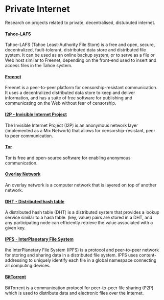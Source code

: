 # Private Internet

Research on projects related to private, decentralised, distubuted internet.

#### [Tahoe-LAFS](https://en.wikipedia.org/wiki/Tahoe-LAFS)
Tahoe-LAFS (Tahoe Least-Authority File Store) is a free and open, secure, decentralized, fault-tolerant, distributed data store and distributed file system. It can be used as an online backup system, or to serve as a file or Web host similar to Freenet, depending on the front-end used to insert and access files in the Tahoe system.

#### [Freenet](https://en.wikipedia.org/wiki/Freenet)
Freenet is a peer-to-peer platform for censorship-resistant communication. It uses a decentralized distributed data store to keep and deliver information, and has a suite of free software for publishing and communicating on the Web without fear of censorship.

#### [I2P - Invisible Internet Project](https://en.wikipedia.org/wiki/I2P)
The Invisible Internet Project (I2P) is an anonymous network layer (implemented as a Mix Network) that allows for censorship-resistant, peer to peer communication.

#### [Tor](https://en.wikipedia.org/wiki/Tor_(anonymity_network))
Tor is free and open-source software for enabling anonymous communication.

#### [Overlay Network](https://en.wikipedia.org/wiki/Overlay_network)
An overlay network is a computer network that is layered on top of another network.

#### [DHT - Distributed hash table](https://en.wikipedia.org/wiki/Distributed_hash_table)
A distributed hash table (DHT) is a distributed system that provides a lookup service similar to a hash table: (key, value) pairs are stored in a DHT, and any participating node can efficiently retrieve the value associated with a given key.

#### [IPFS - InterPlanetary File System](https://en.wikipedia.org/wiki/InterPlanetary_File_System)
Ihe InterPlanetary File System (IPFS) is a protocol and peer-to-peer network for storing and sharing data in a distributed file system. IPFS uses content-addressing to uniquely identify each file in a global namespace connecting all computing devices.

#### [BitTorrent](https://en.wikipedia.org/wiki/BitTorrent)
BitTorrent is a communication protocol for peer-to-peer file sharing (P2P) which is used to distribute data and electronic files over the Internet.
